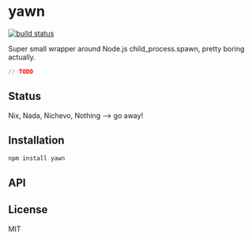 # yawn
[![build status](https://secure.travis-ci.org/thlorenz/yawn.png)](http://travis-ci.org/thlorenz/yawn)

Super small wrapper around Node.js child_process.spawn, pretty boring actually.

```js
// TODO
```

## Status

Nix, Nada, Nichevo, Nothing --> go away!
## Installation

    npm install yawn

## API


## License

MIT
